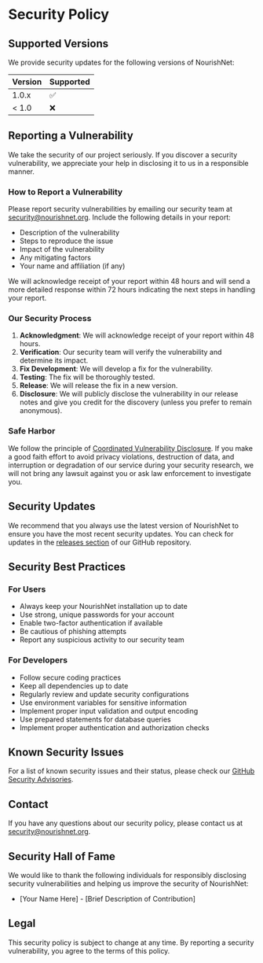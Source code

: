# Security Policy

## Supported Versions

We provide security updates for the following versions of NourishNet:

| Version | Supported          |
| ------- | ------------------ |
| 1.0.x   | :white_check_mark: |
| < 1.0   | :x:                |

## Reporting a Vulnerability

We take the security of our project seriously. If you discover a security vulnerability, we appreciate your help in disclosing it to us in a responsible manner.

### How to Report a Vulnerability

Please report security vulnerabilities by emailing our security team at [security@nourishnet.org](mailto:security@nourishnet.org). Include the following details in your report:

- Description of the vulnerability
- Steps to reproduce the issue
- Impact of the vulnerability
- Any mitigating factors
- Your name and affiliation (if any)

We will acknowledge receipt of your report within 48 hours and will send a more detailed response within 72 hours indicating the next steps in handling your report.

### Our Security Process

1. **Acknowledgment**: We will acknowledge receipt of your report within 48 hours.
2. **Verification**: Our security team will verify the vulnerability and determine its impact.
3. **Fix Development**: We will develop a fix for the vulnerability.
4. **Testing**: The fix will be thoroughly tested.
5. **Release**: We will release the fix in a new version.
6. **Disclosure**: We will publicly disclose the vulnerability in our release notes and give you credit for the discovery (unless you prefer to remain anonymous).

### Safe Harbor

We follow the principle of [Coordinated Vulnerability Disclosure](https://en.wikipedia.org/wiki/Coordinated_vulnerability_disclosure). If you make a good faith effort to avoid privacy violations, destruction of data, and interruption or degradation of our service during your security research, we will not bring any lawsuit against you or ask law enforcement to investigate you.

## Security Updates

We recommend that you always use the latest version of NourishNet to ensure you have the most recent security updates. You can check for updates in the [releases section](https://github.com/rabu20367/NourishNet/releases) of our GitHub repository.

## Security Best Practices

### For Users

- Always keep your NourishNet installation up to date
- Use strong, unique passwords for your account
- Enable two-factor authentication if available
- Be cautious of phishing attempts
- Report any suspicious activity to our security team

### For Developers

- Follow secure coding practices
- Keep all dependencies up to date
- Regularly review and update security configurations
- Use environment variables for sensitive information
- Implement proper input validation and output encoding
- Use prepared statements for database queries
- Implement proper authentication and authorization checks

## Known Security Issues

For a list of known security issues and their status, please check our [GitHub Security Advisories](https://github.com/rabu20367/NourishNet/security/advisories).

## Contact

If you have any questions about our security policy, please contact us at [security@nourishnet.org](mailto:security@nourishnet.org).

## Security Hall of Fame

We would like to thank the following individuals for responsibly disclosing security vulnerabilities and helping us improve the security of NourishNet:

- [Your Name Here] - [Brief Description of Contribution]

## Legal

This security policy is subject to change at any time. By reporting a security vulnerability, you agree to the terms of this policy.
